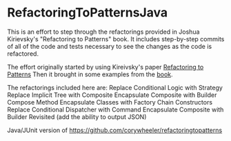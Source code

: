 # RefactoringToPatternsJava

This is an effort to step through the refactorings provided in Joshua Kirievsky's "Refactoring to Patterns" book. It includes step-by-step commits of all of the code and tests necessary to see the changes as the code is refactored.

The effort originally started by using Kireivsky's paper [Refactoring to Patterns](http://www.tarrani.net/RefactoringToPatterns.pdf) Then it brought in some examples from the [book](https://www.goodreads.com/book/show/85041.Refactoring_to_Patterns).

The refactorings included here are:
Replace Conditional Logic with Strategy
Replace Implicit Tree with Composite
Encapsulate Composite with Builder
Compose Method
Encapsulate Classes with Factory
Chain Constructors
Replace Conditional Dispatcher with Command
Encapsulate Composite with Builder Revisited (add the ability to output JSON)

Java/JUnit version of https://github.com/corywheeler/refactoringtopatterns

